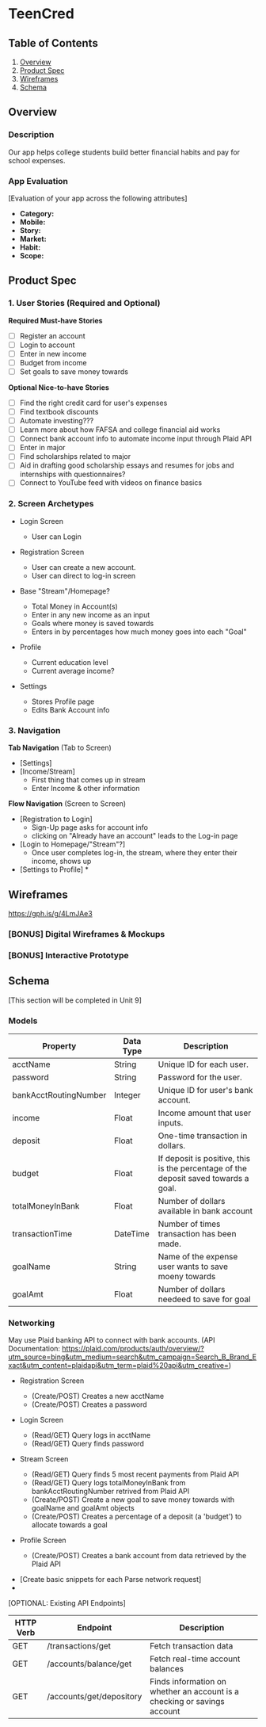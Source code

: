 # TeenCred

## Table of Contents
1. [Overview](#Overview)
1. [Product Spec](#Product-Spec)
1. [Wireframes](#Wireframes)
2. [Schema](#Schema)

## Overview
### Description
Our app helps college students build better financial habits and pay for school expenses.

### App Evaluation
[Evaluation of your app across the following attributes]
- **Category:**
- **Mobile:**
- **Story:**
- **Market:**
- **Habit:**
- **Scope:**

## Product Spec

### 1. User Stories (Required and Optional)

**Required Must-have Stories**

* [ ] Register an account
* [ ] Login to account
* [ ] Enter in new income
* [ ] Budget from income
* [ ] Set goals to save money towards

**Optional Nice-to-have Stories**

* [ ] Find the right credit card for user's expenses
* [ ] Find textbook discounts
* [ ] Automate investing???
* [ ] Learn more about how FAFSA and college financial aid works
* [ ] Connect bank account info to automate income input through Plaid API
* [ ] Enter in major
* [ ] Find scholarships related to major
* [ ] Aid in drafting good scholarship essays and resumes for jobs and internships with questionnaires?
* [ ] Connect to YouTube feed with videos on finance basics

### 2. Screen Archetypes

* Login Screen
   * User can Login
* Registration Screen
   * User can create a new account.
   * User can direct to log-in screen

* Base "Stream"/Homepage?
    * Total Money in Account(s)
    * Enter in any new income as an input
    * Goals where money is saved towards
    * Enters in by percentages how much money goes into each "Goal"

* Profile
    * Current education level
    * Current average income?

* Settings
    * Stores Profile page
    * Edits Bank Account info
 

### 3. Navigation

**Tab Navigation** (Tab to Screen)

* [Settings]
* [Income/Stream]
    * First thing that comes up in stream
    * Enter Income & other information


**Flow Navigation** (Screen to Screen)

* [Registration to Login]
   * Sign-Up page asks for account info
   * clicking on "Already have an account" leads to the Log-in page
* [Login to Homepage/"Stream"?]
   * Once user completes log-in, the stream, where they enter their income, shows up
* [Settings to Profile]
    * 

## Wireframes
https://gph.is/g/4LmJAe3

### [BONUS] Digital Wireframes & Mockups

### [BONUS] Interactive Prototype

## Schema 
[This section will be completed in Unit 9]
### Models


| Property | Data Type | Description |
| -------- | -------- | -------- |
| acctName | String | Unique ID for each user.|
| password   | String     | Password for the user.    |
| bankAcctRoutingNumber | Integer | Unique ID for user's bank account. |
| income | Float | Income amount that user inputs. |
| deposit | Float | One-time transaction in dollars. |
| budget | Float | If deposit is positive, this is the percentage of the deposit saved towards a goal. |
| totalMoneyInBank | Float | Number of dollars available in bank account |
| transactionTime | DateTime | Number of times transaction has been made. |
| goalName | String | Name of the expense user wants to save moeny towards |
| goalAmt | Float | Number of dollars needeed to save for goal |





### Networking
May use Plaid banking API to connect with bank accounts.
(API Documentation: https://plaid.com/products/auth/overview/?utm_source=bing&utm_medium=search&utm_campaign=Search_B_Brand_Exact&utm_content=plaidapi&utm_term=plaid%20api&utm_creative=)

* Registration Screen
   * (Create/POST) Creates a new acctName
   * (Create/POST) Creates a password

* Login Screen
   * (Read/GET) Query logs in acctName
   * (Read/GET) Query finds password

* Stream Screen
    * (Read/GET) Query finds 5 most recent payments from Plaid API
    * (Read/GET) Query logs totalMoneyInBank from bankAcctRoutingNumber retrived from Plaid API
    * (Create/POST) Create a new goal to save money towards with goalName and goalAmt objects
    * (Create/POST) Creates a percentage of a deposit (a 'budget') to allocate towards a goal

* Profile Screen
    * (Create/POST) Creates a bank account from data retrieved by the Plaid API

- [Create basic snippets for each Parse network request]
- 
[OPTIONAL: Existing API Endpoints]

| HTTP Verb | Endpoint | Description |
| -------- | -------- | -------- |
| GET | /transactions/get | Fetch transaction data |
| GET | /accounts/balance/get | Fetch real-time account balances |
| GET | /accounts/get/depository | Finds information on whether an account is a checking or savings account |
